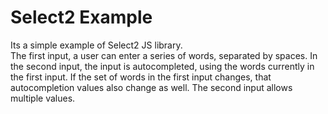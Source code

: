 Select2 Example
===============

Its a simple example of Select2 JS library.<br/>
The first input, a user can enter a series of words, separated by spaces. 
In the second input, the input is autocompleted, using the words currently in the first input. 
If the set of words in the first input changes, that autocompletion values also change as well. 
The second input allows multiple values.

